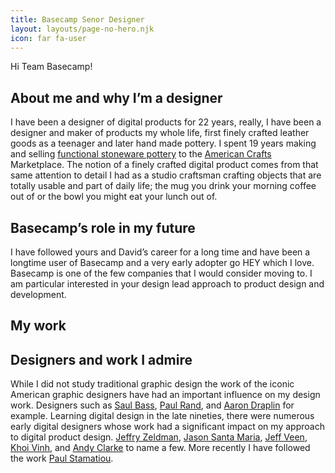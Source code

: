 ```yaml
---
title: Basecamp Senor Designer
layout: layouts/page-no-hero.njk
icon: far fa-user
---
```


Hi Team Basecamp!

## About me and why I’m a designer

I have been a designer of digital products for 22 years, really, I have been a designer and maker of products my whole life, first finely crafted leather goods as a teenager and later hand made pottery. I spent 19 years making and selling [functional stoneware pottery](https://www.pinterest.com/pin/49891508357515603/) to the [American Crafts](https://craftcouncil.org/) Marketplace. The notion of a finely crafted digital product comes from that same attention to detail I had as a studio craftsman crafting objects that are totally usable and part of daily life; the mug you drink your morning coffee out of or the bowl you might eat your lunch out of.

##  Basecamp’s role in my future
I have followed yours and David’s career for a long time and have been a longtime user of Basecamp and a very early adopter go HEY which I love. Basecamp is one of the few companies that I would consider moving to. I am particular interested in your design lead approach to product design and development.


##  My work



## Designers and work I admire

While I did not study traditional graphic design the work of the iconic American graphic designers have had an important influence on my design work. Designers such as [Saul Bass](https://en.wikipedia.org/wiki/Saul_Bass ), [Paul Rand](https://www.paulrand.design), and [Aaron Draplin](https://www.instagram.com/draplin/) for example. Learning digital design in the late nineties, there were numerous early digital designers whose work had a significant impact on my approach to digital product design. [Jeffry Zeldman](https://www.zeldman.com ), [Jason Santa Maria](https://jasonsantamaria.com), [Jeff Veen](https://jeffveen.me), [Khoi Vinh](https://www.subtraction.com), and [Andy Clarke](https://stuffandnonsense.co.uk) to name a few. More recently I have followed the work [Paul Stamatiou](https://paulstamatiou.com).
